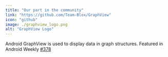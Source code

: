 ```yaml
---
title: "Our part in the community"
link: "https://github.com/Team-Blox/GraphView"
icon: "github"
image: ./graphview_logo.png
alt: "GraphView Logo"
---
```


Android GraphView is used to display data in graph structures. Featured in Android Weekly <a href="https://androidweekly.net/issues/issue-378">#378</a>
